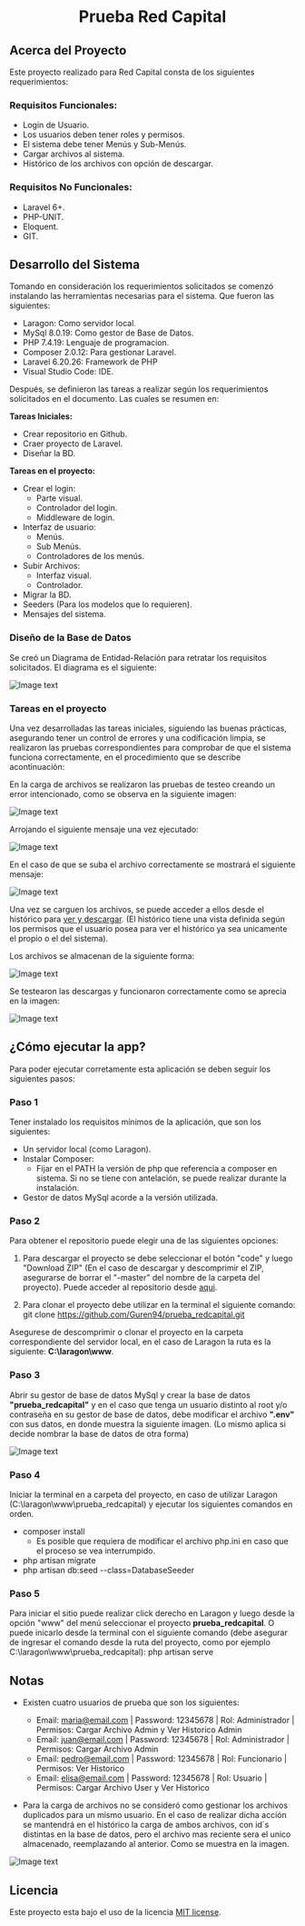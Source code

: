 <h1 align="center">Prueba Red Capital</h1>
<p align="center">
</p>

## Acerca del Proyecto
Este proyecto realizado para Red Capital consta de los siguientes requerimientos:

### Requisitos Funcionales:
- Login de Usuario.
- Los usuarios deben tener roles y permisos.
- El sistema debe tener Menús y Sub-Menús.
- Cargar archivos al sistema.
- Histórico de los archivos con opción de descargar.

### Requisitos No Funcionales:
- Laravel 6+.
- PHP-UNIT.
- Eloquent.
- GIT.

## Desarrollo del Sistema
Tomando en consideración los requerimientos solicitados se comenzó instalando las herramientas necesarias para el sistema. Que fueron las siguientes:
- Laragon: Como servidor local.
- MySql 8.0.19: Como gestor de Base de Datos.
- PHP 7.4.19: Lenguaje de programacion.
- Composer 2.0.12: Para gestionar Laravel.
- Laravel 6.20.26: Framework de PHP
- Visual Studio Code: IDE.

Después, se definieron las tareas a realizar según los requerimientos solicitados en el documento. Las cuales se resumen en:

<b>Tareas Iniciales:</b>
- Crear repositorio en Github.
- Craer proyecto de Laravel.
- Diseñar la BD.

<b>Tareas en el proyecto:</b>
- Crear el login:
	- Parte visual.
	- Controlador del login.
	- Middleware de login.
- Interfaz de usuario:
	- Menús.
	- Sub Menús.
	- Controladores de los menús.
- Subir Archivos:
	- Interfaz visual.
	- Controlador.
- Migrar la BD.
- Seeders (Para los modelos que lo requieren).
- Mensajes del sistema.

### Diseño de la Base de Datos
Se creó un Diagrama de Entidad-Relación para retratar los requisitos solicitados. El diagrama es el siguiente:

![Image text](https://github.com/Guren94/prueba_redcapital/blob/master/Capturas/diagrama%20bd%20fondo.png)

### Tareas en el proyecto

Una vez desarrolladas las tareas iniciales, siguiendo las buenas prácticas, asegurando tener un control de errores y una codificación limpia, se realizaron las pruebas correspondientes para comprobar de que el sistema funciona correctamente, en el procedimiento que se describe acontinuación:

En la carga de archivos se realizaron las pruebas de testeo creando un error intencionado, como se observa en la siguiente imagen:

![Image text](https://github.com/Guren94/prueba_redcapital/blob/master/Capturas/Codigo%20Ejemplo%20testeo.PNG)

Arrojando el siguiente mensaje una vez ejecutado:

![Image text](https://github.com/Guren94/prueba_redcapital/blob/master/Capturas/Error%20Archivos.PNG)

En el caso de que se suba el archivo correctamente se mostrará el siguiente mensaje:

![Image text](https://github.com/Guren94/prueba_redcapital/blob/master/Capturas/Archivo%20Cargado%20Correctamente.PNG)

Una vez se carguen los archivos, se puede acceder a ellos desde el histórico para <u>ver y descargar</u>. (El histórico tiene una vista definida según los permisos que el usuario posea para ver el histórico ya sea unicamente el propio o el del sistema).

Los archivos se almacenan de la siguiente forma:

![Image text](https://github.com/Guren94/prueba_redcapital/blob/master/Capturas/Archivos%20de%20usuarios.PNG)

Se testearon las descargas y funcionaron correctamente como se aprecia en la imagen:

![Image text](https://github.com/Guren94/prueba_redcapital/blob/master/Capturas/Descarga%20del%20archivo.png)

## ¿Cómo ejecutar la app?

Para poder ejecutar corretamente esta aplicación se deben seguir los siguientes pasos:

### Paso 1

Tener instalado los requisitos mínimos de la aplicación, que son los siguientes:
- Un servidor local (como Laragon).
- Instalar Composer:
	- Fijar en el PATH la versión de php que referencia a composer en sistema. Si no se tiene con antelación, se puede realizar durante la instalación.
- Gestor de datos MySql acorde a la versión utilizada.

### Paso 2

Para obtener  el repositorio puede elegir una de las siguientes opciones:

1. Para descargar el proyecto se debe seleccionar el botón "code" y luego "Download ZIP" (En el caso de descargar y descomprimir el ZIP, asegurarse de borrar el "-master" del nombre de la carpeta del proyecto). Puede acceder al repositorio desde [aqui](https://github.com/Guren94/prueba_redcapital.git "link github").

2. Para clonar el proyecto debe utilizar en la terminal el siguiente comando: git clone https://github.com/Guren94/prueba_redcapital.git

Asegurese de descomprimir o clonar el proyecto en la carpeta correspondiente del servidor local, en el caso de Laragon la ruta es la siguiente: <b>C:\laragon\www</b>.

### Paso 3

Abrir su gestor de base de datos MySql y crear la base de datos <b>"prueba_redcapital"</b> y en el caso que tenga un usuario distinto al root y/o contraseña en su gestor de base de datos, debe modificar el archivo <b>".env"</b> con sus datos, en donde muestra la siguiente imagen. (Lo mismo aplica si decide nombrar la base de datos de otra forma)

![Image text](https://github.com/Guren94/prueba_redcapital/blob/master/Capturas/Archivo%20env.PNG)

### Paso 4

Iniciar la terminal en a carpeta del proyecto, en caso de utilizar Laragon (C:\laragon\www\prueba_redcapital) y ejecutar los siguientes comandos en orden.

- composer install
	- Es posible que requiera de modificar el archivo php.ini en caso que el proceso se vea interrumpido.
- php artisan migrate
- php artisan db:seed --class=DatabaseSeeder

### Paso 5

Para iniciar el sitio puede realizar click derecho en Laragon y luego desde la opción "www" del menú seleccionar el proyecto <b>prueba_redcapital</b>. O puede inicarlo desde la terminal con el siguiente comando (debe asegurar de ingresar el comando desde la ruta del proyecto, como por ejemplo C:\laragon\www\prueba_redcapital): php artisan serve

## Notas

- Existen cuatro usuarios de prueba que son los siguientes:
	- Email: maria@email.com | Password: 12345678 | Rol: Administrador | Permisos: Cargar Archivo Admin y Ver Historico Admin
	- Email: juan@email.com | Password: 12345678 | Rol: Administrador | Permisos: Cargar Archivo Admin
	- Email: pedro@email.com | Password: 12345678 | Rol: Funcionario | Permisos: Ver Historico
	- Email: elisa@email.com | Password: 12345678 | Rol: Usuario | Permisos: Cargar Archivo User y Ver Historico

- Para la carga de archivos no se consideró como gestionar los archivos duplicados para un mismo usuario. En el caso de realizar dicha acción se mantendrá en el histórico la carga de ambos archivos, con id`s distintas en la base de datos, pero el archivo mas reciente sera el unico almacenado, reemplazando al anterior. Como se muestra en la imagen.

![Image text](https://github.com/Guren94/prueba_redcapital/blob/master/Capturas/Historico%20Archivos%20Repetidos.PNG)

## Licencia

Este proyecto esta bajo el uso de la licencia [MIT license](https://opensource.org/licenses/MIT).
